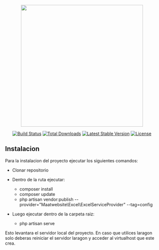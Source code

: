 <p align="center"><a href="https://laravel.com" target="_blank"><img src="https://raw.githubusercontent.com/laravel/art/master/logo-lockup/5%20SVG/2%20CMYK/1%20Full%20Color/laravel-logolockup-cmyk-red.svg" width="400"></a></p>

<p align="center">
<a href="https://travis-ci.org/laravel/framework"><img src="https://travis-ci.org/laravel/framework.svg" alt="Build Status"></a>
<a href="https://packagist.org/packages/laravel/framework"><img src="https://poser.pugx.org/laravel/framework/d/total.svg" alt="Total Downloads"></a>
<a href="https://packagist.org/packages/laravel/framework"><img src="https://poser.pugx.org/laravel/framework/v/stable.svg" alt="Latest Stable Version"></a>
<a href="https://packagist.org/packages/laravel/framework"><img src="https://poser.pugx.org/laravel/framework/license.svg" alt="License"></a>
</p>

## Instalacion

Para la instalacion del proyecto ejecutar los siguientes comandos:

- Clonar repositorio
- Dentro de la ruta ejecutar:
    - composer install
    - composer update
    - php artisan vendor:publish --provider="Maatwebsite\Excel\ExcelServiceProvider" --tag=config
    
- Luego ejecutar dentro de la carpeta raiz:
    - php artisan serve
    
Esto levantara el servidor local del proyecto. 
En caso que utilices laragon solo deberas reiniciar 
el servidor laragon y acceder al virtualhost que este crea. 

